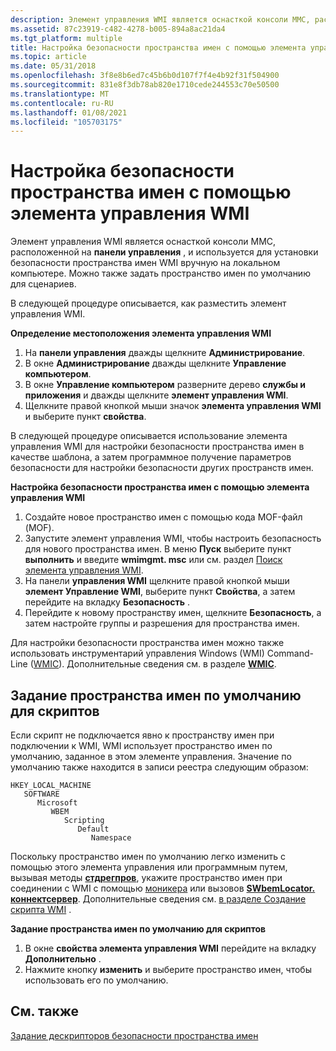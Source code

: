```yaml
---
description: Элемент управления WMI является оснасткой консоли MMC, расположенной на панели управления, и используется для установки безопасности пространства имен WMI вручную на локальном компьютере. Можно также задать пространство имен по умолчанию для сценариев.
ms.assetid: 87c23919-c482-4278-b005-894a8ac21da4
ms.tgt_platform: multiple
title: Настройка безопасности пространства имен с помощью элемента управления WMI
ms.topic: article
ms.date: 05/31/2018
ms.openlocfilehash: 3f8e8b6ed7c45b6b0d107f7f4e4b92f31f504900
ms.sourcegitcommit: 831e8f3db78ab820e1710cede244553c70e50500
ms.translationtype: MT
ms.contentlocale: ru-RU
ms.lasthandoff: 01/08/2021
ms.locfileid: "105703175"
---
```

# <a name="setting-namespace-security-with-the-wmi-control"></a>Настройка безопасности пространства имен с помощью элемента управления WMI

Элемент управления WMI является оснасткой консоли MMC, расположенной на **панели управления** , и используется для установки безопасности пространства имен WMI вручную на локальном компьютере. Можно также задать пространство имен по умолчанию для сценариев.


В следующей процедуре описывается, как разместить элемент управления WMI.

**Определение местоположения элемента управления WMI**

1.  На **панели управления** дважды щелкните **Администрирование**.
2.  В окне **Администрирование** дважды щелкните **Управление компьютером**.
3.  В окне **Управление компьютером** разверните дерево **службы и приложения** и дважды щелкните **элемент управления WMI**.
4.  Щелкните правой кнопкой мыши значок **элемента управления WMI** и выберите пункт **свойства**.

В следующей процедуре описывается использование элемента управления WMI для настройки безопасности пространства имен в качестве шаблона, а затем программное получение параметров безопасности для настройки безопасности других пространств имен.

**Настройка безопасности пространства имен с помощью элемента управления WMI**

1.  Создайте новое пространство имен с помощью кода MOF-файл (MOF).
2.  Запустите элемент управления WMI, чтобы настроить безопасность для нового пространства имен. В меню **Пуск** выберите пункт **выполнить** и введите **wmimgmt. msc** или см. раздел [Поиск элемента управления WMI](#).
3.  На панели **управления WMI** щелкните правой кнопкой мыши **элемент Управление WMI**, выберите пункт **Свойства**, а затем перейдите на вкладку **Безопасность** .
4.  Перейдите к новому пространству имен, щелкните **Безопасность**, а затем настройте группы и разрешения для пространства имен.

Для настройки безопасности пространства имен можно также использовать инструментарий управления Windows (WMI) Command-Line ([WMIC](/previous-versions/windows/it-pro/windows-server-2012-R2-and-2012/cc754534(v=ws.11))). Дополнительные сведения см. в разделе [**WMIC**](wmic.md).

## <a name="setting-the-default-namespace-for-scripts"></a>Задание пространства имен по умолчанию для скриптов

Если скрипт не подключается явно к пространству имен при подключении к WMI, WMI использует пространство имен по умолчанию, заданное в этом элементе управления. Значение по умолчанию также находится в записи реестра следующим образом:

```
HKEY_LOCAL_MACHINE
   SOFTWARE
      Microsoft
         WBEM
            Scripting
               Default
                  Namespace
```

Поскольку пространство имен по умолчанию легко изменить с помощью этого элемента управления или программным путем, вызывая методы [**стдрегпров**](/previous-versions/windows/desktop/regprov/stdregprov), укажите пространство имен при соединении с WMI с помощью [моникера](constructing-a-moniker-string.md) или вызовов [**SWbemLocator. коннектсервер**](swbemlocator-connectserver.md). Дополнительные сведения см. [в разделе Создание скрипта WMI](creating-a-wmi-script.md) .

**Задание пространства имен по умолчанию для скриптов**

1.  В окне **свойства элемента управления WMI** перейдите на вкладку **Дополнительно** .
2.  Нажмите кнопку **изменить** и выберите пространство имен, чтобы использовать его по умолчанию.

## <a name="related-topics"></a>См. также

<dl> <dt>

[Задание дескрипторов безопасности пространства имен](setting-namespace-security-descriptors.md)
</dt> </dl>

 

 
